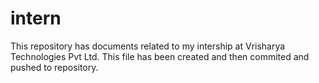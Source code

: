 # intern
This  repository has documents related to my intership at Vrisharya Technologies Pvt Ltd.
This file has been created and then commited and pushed to repository.

